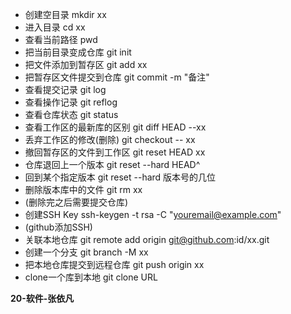 + 创建空目录		mkdir xx
+ 进入目录			cd xx
+ 查看当前路径		pwd
+ 把当前目录变成仓库		git init
+ 把文件添加到暂存区 		git add xx
+ 把暂存区文件提交到仓库	git commit -m "备注"
+ 查看提交记录		git log
+ 查看操作记录		git reflog
+ 查看仓库状态		git status
+ 查看工作区的最新库的区别	git diff HEAD --xx
+ 丢弃工作区的修改(删除)	git checkout -- xx
+ 撤回暂存区的文件到工作区	git reset HEAD xx
+ 仓库退回上一个版本		git reset --hard HEAD^
+ 回到某个指定版本		git reset --hard 版本号的几位
+ 删除版本库中的文件		git rm xx
+ (删除完之后需要提交仓库)
+ 创建SSH Key		ssh-keygen -t rsa -C "youremail@example.com"
+ (github添加SSH)
+ 关联本地仓库		git remote add origin git@github.com:id/xx.git
+ 创建一个分支		git branch -M xx
+ 把本地仓库提交到远程仓库	git push origin xx
+ clone一个库到本地		git clone URL

**20-软件-张依凡**
